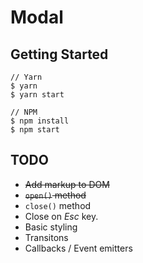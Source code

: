 # Modal

## Getting Started

```
// Yarn
$ yarn
$ yarn start

// NPM
$ npm install
$ npm start
```

## TODO

* ~~Add markup to DOM~~
* ~~`open()` method~~
* `close()` method
* Close on _Esc_ key.
* Basic styling
* Transitons
* Callbacks / Event emitters
